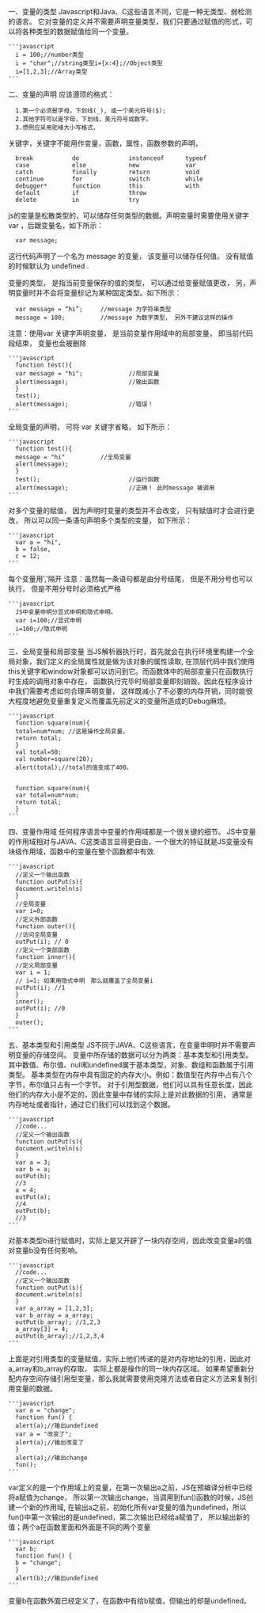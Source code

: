一、变量的类型
Javascript和Java、C这些语言不同，它是一种无类型、弱检测的语言。
它对变量的定义并不需要声明变量类型，我们只要通过赋值的形式，可以将各种类型的数据赋值给同一个变量。

    '''javascript
      i = 100;//number类型
      i = "char";//string类型i={x:4};//Object类型
      i=[1,2,3];//Array类型
    '''

二、变量的声明
应该遵顼的格式：

      1.第一个必须是字母，下划线(_), 或一个美元符号($);
      2.其他字符可以是字母，下划线，美元符号或数字。
      3.惯例应采用驼峰大小写格式，

关键字，关键字不能用作变量，函数，属性，函数参数的声明，

      break           do              instanceof      typeof
      case            else            new             var
      catch           finally         return          void
      continue        for             switch          while
      debugger*       function        this            with
      default         if              throw
      delete          in              try

js的变量是松散类型的，可以储存任何类型的数据。声明变量时需要使用关键字 var ，后跟变量名，如下所示：

      var message;

这行代码声明了一个名为 message 的变量， 该变量可以储存任何值。 没有赋值的时候默认为 undefined .

变量的类型， 是指当前变量保存的值的类型， 可以通过给变量赋值更改， 另，声明变量时并不会将变量标记为某种固定类型。如下所示：

      var message = “hi”;     //message 为字符串类型
      message = 100;          //message 为数字类型， 另外不建议这样的操作

注意：使用var 关键字声明变量， 是当前变量作用域中的局部变量， 即当前代码段结束， 变量也会被删除

    '''javascript
      function test(){
      var message = "hi";             //局部变量
      alert(message);                 //输出函数
      }
      test();
      alert(message);                 //错误！
    '''

全局变量的声明， 可将 var 关键字省略， 如下所示：

    '''javascript
      function test(){
      message = "hi"          //全局变量
      alert(message);
      }
      test();                         //运行函数
      alert(message);                 //正确！ 此时message 被调用
    '''

对多个变量的赋值， 因为声明时变量的类型并不会改变， 只有赋值时才会进行更改， 
所以可以同一条语句声明多个类型的变量， 如下所示：

    '''javascript
      var a = "hi",
      b = false,
      c = 12;
    '''

每个变量用','隔开
注意：虽然每一条语句都是由分号结尾， 但是不用分号也可以执行， 但是不用分号时必须格式严格

    '''javascript
      JS中变量申明分显式申明和隐式申明。
      var i=100;//显式申明
      i=100;//隐式申明
    '''

三、全局变量和局部变量
当JS解析器执行时，首先就会在执行环境里构建一个全局对象，我们定义的全局属性就是做为该对象的属性读取,
在顶层代码中我们使用this关键字和window对象都可以访问到它。而函数体中的局部变量只在函数执行时生成的调用对象中存在，
函数执行完毕时局部变量即刻销毁。因此在程序设计中我们需要考虑如何合理声明变量，
这样既减小了不必要的内存开销，同时能很大程度地避免变量重复定义而覆盖先前定义的变量所造成的Debug麻烦。

    '''javascript
      function square(num){   
      total=num*num; //这是操作全局变量。   
      return total;   
      }   
      val total=50;   
      val number=square(20);   
      alert(total);//total的值变成了400。
      
      
      function square(num){   
      var total=num*num;
      return total;   
      }
    '''

四、变量作用域 
任何程序语言中变量的作用域都是一个很关键的细节。
JS中变量的作用域相对与JAVA、C这类语言显得更自由，一个很大的特征就是JS变量没有块级作用域，函数中的变量在整个函数都中有效.

    '''javascript
      //定义一个输出函数 
      function outPut(s){ 
      document.writeln(s) 
      } 
      //全局变量 
      var i=0; 
      //定义外部函数 
      function outer(){ 
      //访问全局变量 
      outPut(i); // 0 
      //定义一个类部函数 
      function inner(){ 
      //定义局部变量 
      var i = 1; 
      // i=1; 如果用隐式申明　那么就覆盖了全局变量i 
      outPut(i); //1 
      } 
      inner(); 
      outPut(i); //0 
      }
      outer(); 
    '''

五、基本类型和引用类型 
JS不同于JAVA、C这些语言，在变量申明时并不需要声明变量的存储空间。
变量中所存储的数据可以分为两类：基本类型和引用类型。
其中数值、布尔值、null和undefined属于基本类型，对象、数组和函数属于引用类型。 
基本类型在内存中具有固定的内存大小。例如：数值型在内存中占有八个字节，布尔值只占有一个字节。
对于引用型数据，他们可以具有任意长度，因此他们的内存大小是不定的，因此变量中存储的实际上是对此数据的引用，
通常是内存地址或者指针，通过它们我们可以找到这个数据。 

    '''javascript
      //code...
      //定义一个输出函数 
      function outPut(s){ 
      document.writeln(s) 
      } 
      var a = 3; 
      var b = a; 
      outPut(b); 
      //3 
      a = 4; 
      outPut(a); 
      //4 
      outPut(b); 
      //3
    '''

对基本类型b进行赋值时，实际上是又开辟了一块内存空间，因此改变变量a的值对变量b没有任何影响。 

    '''javascript
      //code...
      //定义一个输出函数 
      function outPut(s){ 
      document.writeln(s) 
      } 
      var a_array = [1,2,3]; 
      var b_array = a_array; 
      outPut(b_array); //1,2,3 
      a_array[3] = 4; 
      outPut(b_array);//1,2,3,4 
    '''

上面是对引用类型的变量赋值，实际上他们传递的是对内存地址的引用，因此对a_array和b_array的存取，
实际上都是操作的同一块内存区域。
如果希望重新分配内存空间存储引用型变量，那么我就需要使用克隆方法或者自定义方法来复制引用变量的数据。

    '''javascript
      var a = "change"; 
      function fun() { 
      alert(a);//输出undefined 
      var a = "改变了"; 
      alert(a);//输出改变了 
      } 
      alert(a);//输出change 
      fun(); 
    '''

var定义的是一个作用域上的变量，在第一次输出a之前，JS在预编译分析中已经将a赋值为change，
所以第一次输出change，当调用到fun()函数的时候，JS创建一个新的作用域,
在输出a之前，初始化所有var变量的值为undefined，所以fun()中第一次输出的是undefined，第二次输出已经给a赋值了，
所以输出新的值；两个a在函数里面和外面是不同的两个变量

    '''javascript
      var b; 
      function fun() { 
      b = "change"; 
      } 
      alert(b);//输出undefined 
    '''

变量b在函数外面已经定义了，在函数中有给b赋值，但输出的却是undefined。
